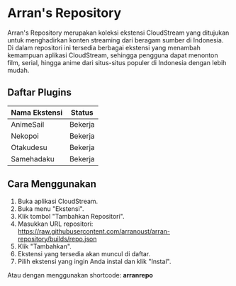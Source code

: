 # Arran's Repository
Arran's Repository merupakan koleksi ekstensi CloudStream yang ditujukan untuk menghadirkan konten streaming dari beragam sumber di Indonesia. Di dalam repositori ini tersedia berbagai ekstensi yang menambah kemampuan aplikasi CloudStream, sehingga pengguna dapat menonton film, serial, hingga anime dari situs-situs populer di Indonesia dengan lebih mudah.

## Daftar Plugins
| Nama Ekstensi | Status                            |
| ------------- | --------------------------------- |
| AnimeSail     | Bekerja                           |
| Nekopoi       | Bekerja                           |
| Otakudesu     | Bekerja                           |
| Samehadaku    | Bekerja                           |

## Cara Menggunakan

1.  Buka aplikasi CloudStream.
2.  Buka menu "Ekstensi".
3.  Klik tombol "Tambahkan Repositori".
4.  Masukkan URL repositori: https://raw.githubusercontent.com/arranoust/arran-repository/builds/repo.json
5.  Klik "Tambahkan".
6.  Ekstensi yang tersedia akan muncul di daftar.
7.  Pilih ekstensi yang ingin Anda instal dan klik "Instal".

Atau dengan menggunakan shortcode: **arranrepo**


